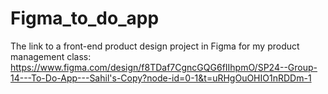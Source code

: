 # Figma_to_do_app
The link to a front-end product design project in Figma for my product management class: https://www.figma.com/design/f8TDaf7CgncGQG6fIIhpmO/SP24--Group-14---To-Do-App---Sahil's-Copy?node-id=0-1&t=uRHgOuOHIO1nRDDm-1
